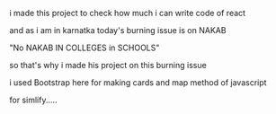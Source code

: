 i made this project to check how much i can write code of react 

and as i am in karnatka today's burning issue is on NAKAB

"No NAKAB IN COLLEGES in SCHOOLS"

so that's why i made his project on this burning issue

i used Bootstrap here for making cards and map method of javascript 

for simlify.....










